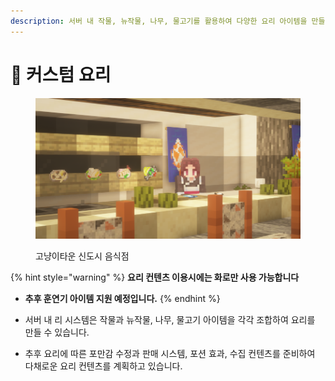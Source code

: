 ```yaml
---
description: 서버 내 작물, 뉴작물, 나무, 물고기를 활용하여 다양한 요리 아이템을 만들 수 있습니다.
---
```


# 🍩 커스텀 요리

<figure><img src="../../.gitbook/assets/2022-08-15_01.02.46.png" alt=""><figcaption><p>고냥이타운 신도시 음식점</p></figcaption></figure>

{% hint style="warning" %}
**요리 컨텐츠 이용시에는 화로만 사용 가능합니다**

* **추후 훈연기 아이템 지원 예정입니다.**
{% endhint %}

* 서버 내 리 시스템은 작물과 뉴작물, 나무, 물고기 아이템을 각각 조합하여 요리를 만들 수 있습니다.
* 추후 요리에 따른 포만감 수정과 판매 시스템, 포션 효과, 수집 컨텐츠를 준비하여 다채로운 요리 컨텐츠를 계획하고 있습니다.
